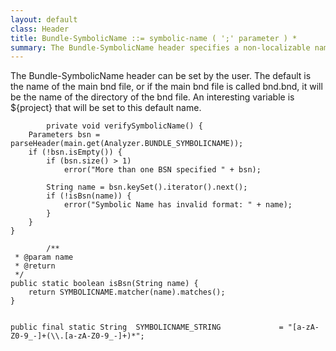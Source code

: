 ```yaml
---
layout: default
class: Header
title: Bundle-SymbolicName ::= symbolic-name ( ';' parameter ) * 
summary: The Bundle-SymbolicName header specifies a non-localizable name for this bundle. The bundle symbolic name together with a version must identify a unique bundle though it can be installed multiple times in a framework. The bundle symbolic name should be based on the reverse domain name convention, s 
---
```

	
The Bundle-SymbolicName header can be set by the user. The default is the name of the main bnd file, or if the main bnd file is called bnd.bnd, it will be the name of the directory of the bnd file. An interesting variable is ${project} that will be set to this default name.


			private void verifySymbolicName() {
		Parameters bsn = parseHeader(main.get(Analyzer.BUNDLE_SYMBOLICNAME));
		if (!bsn.isEmpty()) {
			if (bsn.size() > 1)
				error("More than one BSN specified " + bsn);

			String name = bsn.keySet().iterator().next();
			if (!isBsn(name)) {
				error("Symbolic Name has invalid format: " + name);
			}
		}
	}
		
			/**
	 * @param name
	 * @return
	 */
	public static boolean isBsn(String name) {
		return SYMBOLICNAME.matcher(name).matches();
	}

		
	public final static String	SYMBOLICNAME_STRING				= "[a-zA-Z0-9_-]+(\\.[a-zA-Z0-9_-]+)*";
		